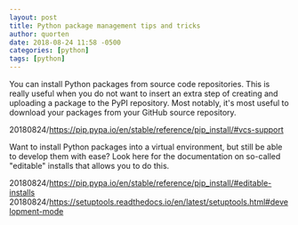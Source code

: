 ```yaml
---
layout: post
title: Python package management tips and tricks
author: quorten
date: 2018-08-24 11:58 -0500
categories: [python]
tags: [python]
---
```


You can install Python packages from source code repositories.  This
is really useful when you do not want to insert an extra step of
creating and uploading a package to the PyPI repository.  Most
notably, it's most useful to download your packages from your GitHub
source repository.

20180824/https://pip.pypa.io/en/stable/reference/pip_install/#vcs-support

Want to install Python packages into a virtual environment, but still
be able to develop them with ease?  Look here for the documentation on
so-called "editable" installs that allows you to do this.

20180824/https://pip.pypa.io/en/stable/reference/pip_install/#editable-installs  
20180824/https://setuptools.readthedocs.io/en/latest/setuptools.html#development-mode
